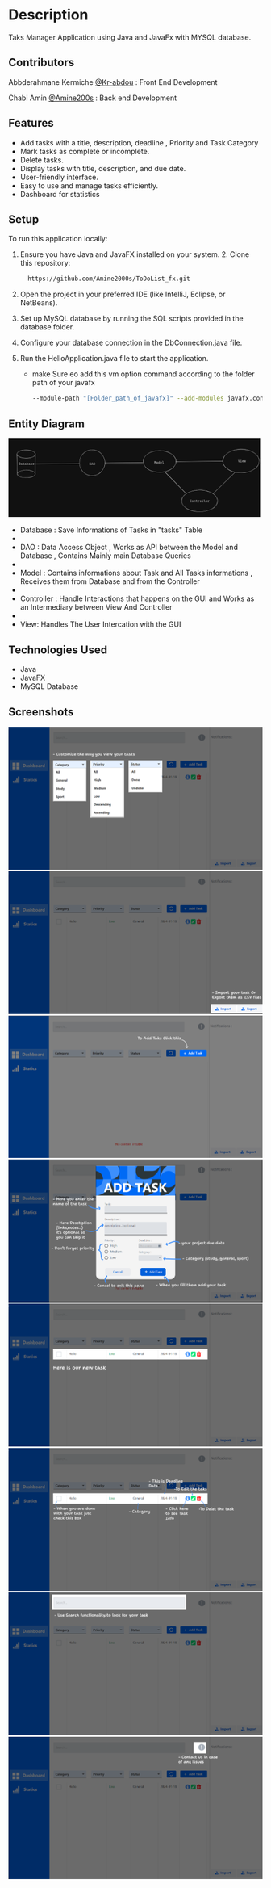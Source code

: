 # Description
 Taks Manager Application using Java and JavaFx with MYSQL database.

## Contributors 

 Abbderahmane Kermiche [@Kr-abdou](https://github.com/Kr-Abdou) : Front End Development 

 Chabi Amin [@Amine200s](https://github.com/Amine2000s) : Back end  Development 

## Features

- Add tasks with a title, description, deadline , Priority and Task Category 
- Mark tasks as complete or incomplete.
- Delete tasks.
- Display tasks with title, description, and due date.
- User-friendly interface.
- Easy to use and manage tasks efficiently.
- Dashboard for statistics

## Setup

To run this application locally:

1. Ensure you have Java and JavaFX installed on your system.
   2. Clone this repository:

      ```bash
        https://github.com/Amine2000s/ToDoList_fx.git


1. Open the project in your preferred IDE (like IntelliJ, Eclipse, or NetBeans).
2. Set up MySQL database by running the SQL scripts provided in the database folder.
3. Configure your database connection in the DbConnection.java file.
4. Run the HelloApplication.java file to start the application.

   - make Sure eo add this vm option command according to the folder path of your javafx
   
     ```bash
     --module-path "[Folder_path_of_javafx]" --add-modules javafx.controls,javafx.fxml


## Entity Diagram 

 ![Entity_diagram](/diagrams/entity-diagram.png)


 * Database : Save Informations of Tasks in "tasks" Table
 * 
 * DAO : Data Access Object , Works as API between the Model and Database , Contains Mainly main Database Queries
 * 
 * Model : Contains informations about Task and  All Tasks informations , Receives them from Database and from the Controller
 * 
 * Controller : Handle Interactions that happens on the GUI and Works as an Intermediary between View And Controller
 * 
 * View: Handles The User Intercation with the GUI


## Technologies Used

- Java
- JavaFX
- MySQL Database


## Screenshots 

![picture_1](/diagrams/image1.png)
![picture_4](/diagrams/image4.png)
![picture_7](/diagrams/image12.png)
![picture_5](/diagrams/image6.png)
![picture_6](/diagrams/image8.png)
![picture_3](/diagrams/image3.png)
![picture_7](/diagrams/image11.png)
![picture_7](/diagrams/image13.png)
